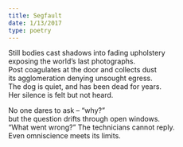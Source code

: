 ```yaml
---
title: Segfault
date: 1/13/2017
type: poetry
---
```


Still bodies cast shadows into fading upholstery  
exposing the world’s last photographs.  
Post coagulates at the door and collects dust  
its agglomeration denying unsought egress.  
The dog is quiet, and has been dead for years.  
Her silence is felt but not heard.

No one dares to ask – “why?”  
but the question drifts through open windows.  
“What went wrong?” The technicians cannot reply.  
Even omniscience meets its limits.
